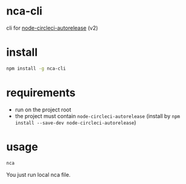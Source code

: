 # nca-cli
cli for [node-circleci-autorelease](https://github.com/node-circleci-autorelease) (v2)

# install
```sh
npm install -g nca-cli
```

# requirements

- run on the project root
- the project must contain `node-circleci-autorelease`
    (install by `npm install --save-dev node-circleci-autorelease`)

# usage
```sh
nca
```

You just run local nca file.
